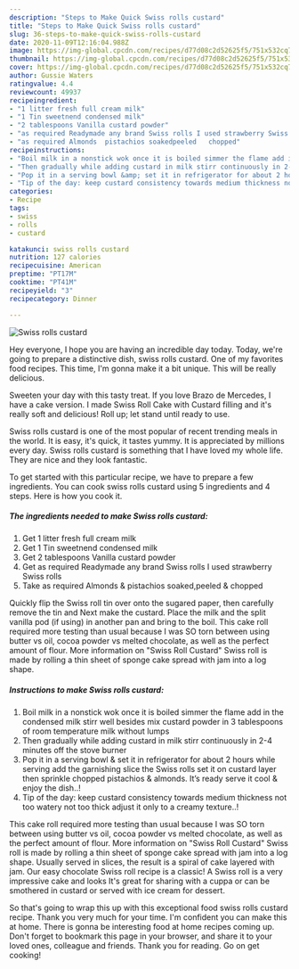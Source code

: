```yaml
---
description: "Steps to Make Quick Swiss rolls custard"
title: "Steps to Make Quick Swiss rolls custard"
slug: 36-steps-to-make-quick-swiss-rolls-custard
date: 2020-11-09T12:16:04.988Z
image: https://img-global.cpcdn.com/recipes/d77d08c2d52625f5/751x532cq70/swiss-rolls-custard-recipe-main-photo.jpg
thumbnail: https://img-global.cpcdn.com/recipes/d77d08c2d52625f5/751x532cq70/swiss-rolls-custard-recipe-main-photo.jpg
cover: https://img-global.cpcdn.com/recipes/d77d08c2d52625f5/751x532cq70/swiss-rolls-custard-recipe-main-photo.jpg
author: Gussie Waters
ratingvalue: 4.4
reviewcount: 49937
recipeingredient:
- "1 litter fresh full cream milk"
- "1 Tin sweetnend condensed milk"
- "2 tablespoons Vanilla custard powder"
- "as required Readymade any brand Swiss rolls I used strawberry Swiss rolls"
- "as required Almonds  pistachios soakedpeeled   chopped"
recipeinstructions:
- "Boil milk in a nonstick wok once it is boiled simmer the flame add in the condensed milk stirr well besides mix custard powder in 3 tablespoons of room temperature milk without lumps"
- "Then gradually while adding custard in milk stirr continuously in 2-4 minutes off the stove burner"
- "Pop it in a serving bowl &amp; set it in refrigerator for about 2 hours while serving add the garnishing slice the Swiss rolls set it on custard layer then sprinkle chopped pistachios &amp; almonds. It’s ready serve it cool &amp; enjoy the dish..!"
- "Tip of the day: keep custard consistency towards medium thickness not too watery not too thick adjust it only to a creamy texture..!"
categories:
- Recipe
tags:
- swiss
- rolls
- custard

katakunci: swiss rolls custard 
nutrition: 127 calories
recipecuisine: American
preptime: "PT17M"
cooktime: "PT41M"
recipeyield: "3"
recipecategory: Dinner

---
```



![Swiss rolls custard](https://img-global.cpcdn.com/recipes/d77d08c2d52625f5/751x532cq70/swiss-rolls-custard-recipe-main-photo.jpg)

Hey everyone, I hope you are having an incredible day today. Today, we're going to prepare a distinctive dish, swiss rolls custard. One of my favorites food recipes. This time, I'm gonna make it a bit unique. This will be really delicious.

Sweeten your day with this tasty treat. If you love Brazo de Mercedes, I have a cake version. I made Swiss Roll Cake with Custard filling and it&#39;s really soft and delicious! Roll up; let stand until ready to use.

Swiss rolls custard is one of the most popular of recent trending meals in the world. It is easy, it's quick, it tastes yummy. It is appreciated by millions every day. Swiss rolls custard is something that I have loved my whole life. They are nice and they look fantastic.


To get started with this particular recipe, we have to prepare a few ingredients. You can cook swiss rolls custard using 5 ingredients and 4 steps. Here is how you cook it.

<!--inarticleads1-->

##### The ingredients needed to make Swiss rolls custard:

1. Get 1 litter fresh full cream milk
1. Get 1 Tin sweetnend condensed milk
1. Get 2 tablespoons Vanilla custard powder
1. Get as required Readymade any brand Swiss rolls I used strawberry Swiss rolls
1. Take as required Almonds &amp; pistachios soaked,peeled  &amp; chopped


Quickly flip the Swiss roll tin over onto the sugared paper, then carefully remove the tin and Next make the custard. Place the milk and the split vanilla pod (if using) in another pan and bring to the boil. This cake roll required more testing than usual because I was SO torn between using butter vs oil, cocoa powder vs melted chocolate, as well as the perfect amount of flour. More information on &#34;Swiss Roll Custard&#34; Swiss roll is made by rolling a thin sheet of sponge cake spread with jam into a log shape. 

<!--inarticleads2-->

##### Instructions to make Swiss rolls custard:

1. Boil milk in a nonstick wok once it is boiled simmer the flame add in the condensed milk stirr well besides mix custard powder in 3 tablespoons of room temperature milk without lumps
1. Then gradually while adding custard in milk stirr continuously in 2-4 minutes off the stove burner
1. Pop it in a serving bowl &amp; set it in refrigerator for about 2 hours while serving add the garnishing slice the Swiss rolls set it on custard layer then sprinkle chopped pistachios &amp; almonds. It’s ready serve it cool &amp; enjoy the dish..!
1. Tip of the day: keep custard consistency towards medium thickness not too watery not too thick adjust it only to a creamy texture..!


This cake roll required more testing than usual because I was SO torn between using butter vs oil, cocoa powder vs melted chocolate, as well as the perfect amount of flour. More information on &#34;Swiss Roll Custard&#34; Swiss roll is made by rolling a thin sheet of sponge cake spread with jam into a log shape. Usually served in slices, the result is a spiral of cake layered with jam. Our easy chocolate Swiss roll recipe is a classic! A Swiss roll is a very impressive cake and looks It&#39;s great for sharing with a cuppa or can be smothered in custard or served with ice cream for dessert. 

So that's going to wrap this up with this exceptional food swiss rolls custard recipe. Thank you very much for your time. I'm confident you can make this at home. There is gonna be interesting food at home recipes coming up. Don't forget to bookmark this page in your browser, and share it to your loved ones, colleague and friends. Thank you for reading. Go on get cooking!
